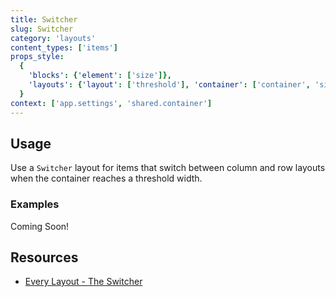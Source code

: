 ```yaml
---
title: Switcher
slug: Switcher
category: 'layouts'
content_types: ['items']
props_style:
  {
    'blocks': {'element': ['size']},
    'layouts': {'layout': ['threshold'], 'container': ['container', 'size']},
  }
context: ['app.settings', 'shared.container']
---
```


## Usage

Use a `Switcher` layout for items that switch between column and row layouts when the container reaches a threshold width.

### Examples

<p class="feedback bare emoji:default">Coming Soon!</p>

## Resources

- [Every Layout - The Switcher](https://every-layout.dev/layouts/switcher/)
